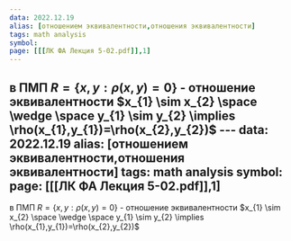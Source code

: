 ```yaml
---
data: 2022.12.19
alias: [отношением эквивалентности,отношения эквивалентности]
tags: math analysis
symbol:
page: [[[ЛК ФА Лекция 5-02.pdf]],1]
---
```

в ПМП $R=\left\{ x,y:\rho(x,y)=0 \right\}$ - отношение эквивалентности
$x_{1} \sim x_{2} \space \wedge \space y_{1} \sim y_{2} \implies \rho(x_{1},y_{1})=\rho(x_{2},y_{2})$
                                                                                                                ---
data: 2022.12.19
alias: [отношением эквивалентности,отношения эквивалентности]
tags: math analysis
symbol:
page: [[[ЛК ФА Лекция 5-02.pdf]],1]
---
в ПМП $R=\left\{ x,y:\rho(x,y)=0 \right\}$ - отношение эквивалентности
$x_{1} \sim x_{2} \space \wedge \space y_{1} \sim y_{2} \implies \rho(x_{1},y_{1})=\rho(x_{2},y_{2})$
